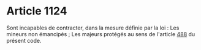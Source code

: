 # Article 1124

Sont incapables de contracter, dans la mesure définie par la loi : Les mineurs non émancipés ; Les majeurs protégés au sens de l'article <a href='/affichCodeArticle.do?cidTexte=LEGITEXT000006070721&idArticle=LEGIARTI000006428073&dateTexte=&categorieLien=cid' title='Code civil - art. 488 (VT)'>488</a> du présent code.